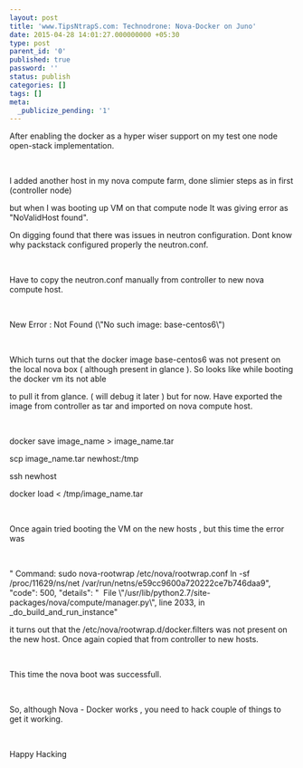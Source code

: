 ```yaml
---
layout: post
title: 'www.TipsNtrapS.com: Technodrone: Nova-Docker on Juno'
date: 2015-04-28 14:01:27.000000000 +05:30
type: post
parent_id: '0'
published: true
password: ''
status: publish
categories: []
tags: []
meta:
  _publicize_pending: '1'
---
```

<p>After enabling the docker as a hyper wiser support on my test one node open-stack implementation.</p>
<p>&nbsp;</p>
<p>I added another host in my nova compute farm, done slimier steps as in first (controller node)</p>
<p>but when I was booting up VM on that compute node It was giving error as "NoValidHost found".</p>
<p>On digging found that there was issues in neutron configuration. Dont know why packstack configured properly the neutron.conf.</p>
<p>&nbsp;</p>
<p>Have to copy the neutron.conf manually from controller to new nova compute host.</p>
<p>&nbsp;</p>
<p>New Error : Not Found (\"No such image: base-centos6\")</p>
<p>&nbsp;</p>
<p>Which turns out that the docker image base-centos6 was not present on the local nova box ( although present in glance ). So looks like while booting the docker vm its not able</p>
<p>to pull it from glance. ( will debug it later ) but for now. Have exported the image from controller as tar and imported on nova compute host.</p>
<p>&nbsp;</p>
<p>docker save image_name &gt; image_name.tar</p>
<p>scp image_name.tar newhost:/tmp</p>
<p>ssh newhost</p>
<p>docker load &lt; /tmp/image_name.tar</p>
<p>&nbsp;</p>
<p>Once again tried booting the VM on the new hosts , but this time the error was</p>
<p>&nbsp;</p>
<p>" Command: sudo nova-rootwrap /etc/nova/rootwrap.conf ln -sf /proc/11629/ns/net /var/run/netns/e59cc9600a720222ce7b746daa9", "code": 500, "details": "  File \"/usr/lib/python2.7/site-packages/nova/compute/manager.py\", line 2033, in _do_build_and_run_instance"</p>
<p>it turns out that the /etc/nova/rootwrap.d/docker.filters was not present on the new host. Once again copied that from controller to new hosts.</p>
<p>&nbsp;</p>
<p>This time the nova boot was successfull.</p>
<p>&nbsp;</p>
<p>So, although Nova - Docker works , you need to hack couple of things to get it working.</p>
<p>&nbsp;</p>
<p>Happy Hacking</p>
<p>&nbsp;</p>

